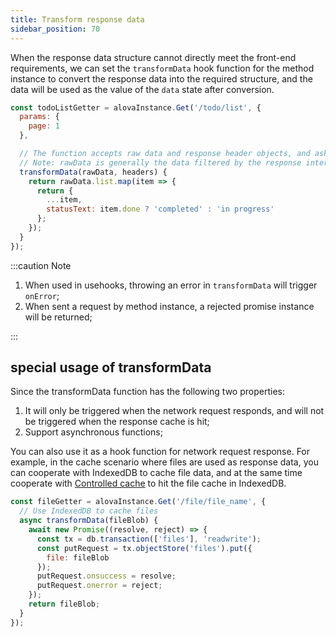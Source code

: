 ```yaml
---
title: Transform response data
sidebar_position: 70
---
```


When the response data structure cannot directly meet the front-end requirements, we can set the `transformData` hook function for the method instance to convert the response data into the required structure, and the data will be used as the value of the `data` state after conversion.

```javascript
const todoListGetter = alovaInstance.Get('/todo/list', {
  params: {
    page: 1
  },

  // The function accepts raw data and response header objects, and asks to return the converted data, which will be assigned to the data state.
  // Note: rawData is generally the data filtered by the response interceptor. For the configuration of the response interceptor, please refer to the [Setting the Global Response Interceptor] chapter.
  transformData(rawData, headers) {
    return rawData.list.map(item => {
      return {
        ...item,
        statusText: item.done ? 'completed' : 'in progress'
      };
    });
  }
});
```

:::caution Note

1. When used in usehooks, throwing an error in `transformData` will trigger `onError`;
2. When sent a request by method instance, a rejected promise instance will be returned;

:::

## special usage of transformData

Since the transformData function has the following two properties:

1. It will only be triggered when the network request responds, and will not be triggered when the response cache is hit;
2. Support asynchronous functions;

You can also use it as a hook function for network request response. For example, in the cache scenario where files are used as response data, you can cooperate with IndexedDB to cache file data, and at the same time cooperate with [Controlled cache](../next-step/controlled-cache) to hit the file cache in IndexedDB.

```javascript
const fileGetter = alovaInstance.Get('/file/file_name', {
  // Use IndexedDB to cache files
  async transformData(fileBlob) {
    await new Promise((resolve, reject) => {
      const tx = db.transaction(['files'], 'readwrite');
      const putRequest = tx.objectStore('files').put({
        file: fileBlob
      });
      putRequest.onsuccess = resolve;
      putRequest.onerror = reject;
    });
    return fileBlob;
  }
});
```
